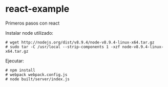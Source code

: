 # react-example
Primeros pasos con react

Instalar node utilizado: 
```
# wget http://nodejs.org/dist/v8.9.4/node-v8.9.4-linux-x64.tar.gz
# sudo tar -C /usr/local --strip-components 1 -xzf node-v8.9.4-linux-x64.tar.gz

```

Ejecutar: 
```
# npm install
# webpack webpack.config.js 
# node built/server/index.js  
```
